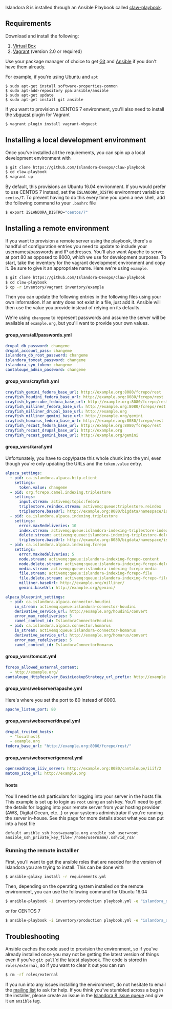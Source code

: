 Islandora 8 is installed through an Ansible Playbook called [claw-playbook](https://github.com/Islandora-Devops/claw-playbook).

## Requirements

Download and install the following:

1. [Virtual Box](https://www.virtualbox.org/)
1. [Vagrant](https://www.vagrantup.com/) (version 2.0 or required)

Use your package manager of choice to get [Git](https://git-scm.com/) and [Ansible](https://www.ansible.com/community) if
you don't have them already.

For example, if you're using Ubuntu and `apt`

```
$ sudo apt-get install software-properties-common
$ sudo apt-add-repository ppa:ansible/ansible
$ sudo apt-get update
$ sudo apt-get install git ansible
```

If you want to provision a CENTOS 7 environment, you'll also need to install the [vbguest](https://github.com/dotless-de/vagrant-vbguest)
plugin for Vagrant

```bash
$ vagrant plugin install vagrant-vbguest
```

## Installing a local development environment

Once you've installed all the requirements, you can spin up a local development environment with
```bash
$ git clone https://github.com/Islandora-Devops/claw-playbook
$ cd claw-playbook
$ vagrant up
```

By default, this provisions an Ubuntu 16.04 environment.  If you would prefer to use CENTOS 7 instead, set the `ISLANDORA_DISTRO`
environment variable to `centos/7`. To prevent having to do this every time you open a new shell, add the following command to
your `.bashrc` file

```bash
$ export ISLANDORA_DISTRO="centos/7"
```

## Installing a remote environment

If you want to provision a remote server using the playbook, there's a handful of configuration entries you need to update to include your
usernames/passwords and IP addresses. You'll also want Apache to serve at port 80 as opposed to 8000, which we use for development
purposes.  To start, take the inventory for the vagrant development environment and copy it. Be sure to
give it an appropriate name. Here we're using `example`.

```bash
$ git clone https://github.com/Islandora-Devops/claw-playbook
$ cd claw-playbook
$ cp -r inventory/vagrant inventory/example
```

Then you can update the following entries in the following files using your own information. If an entry does not exist in a file,
just add it.  Ansible will then use the value you provide instead of relying on its defaults.

We're using `changeme` to represent passwords and assume the server will be available at `example.org`, but you'll want to provide
your own values.

#### group_vars/all/passwords.yml

```yml
drupal_db_password: changeme
drupal_account_pass: changeme
islandora_db_root_password: changeme
islandora_tomcat_password: changeme
islandora_syn_token: changeme
cantaloupe_admin_password: changeme
```

#### group_vars/crayfish.yml

```yml
crayfish_gemini_fedora_base_url: http://example.org:8080/fcrepo/rest
crayfish_houdini_fedora_base_url: http://example.org:8080/fcrepo/rest
crayfish_hypercube_fedora_base_url: http://example.org:8080/fcrepo/rest
crayfish_milliner_fedora_base_url: http://example.org:8080/fcrepo/rest
crayfish_milliner_drupal_base_url: http://example.org
crayfish_milliner_gemini_base_url: http://example.org/gemini
crayfish_homarus_fedora_base_url: http://example.org:8080/fcrepo/rest
crayfish_recast_fedora_base_url: http://example.org:8080/fcrepo/rest
crayfish_recast_drupal_base_url: http://example.org
crayfish_recast_gemini_base_url: http://example.org/gemini
```

#### group_vars/karaf.yml
Unfortunately, you have to copy/paste this whole chunk into the yml, even though you're only updating the URLs and
the `token.value` entry.

```yml
alpaca_settings:
  - pid: ca.islandora.alpaca.http.client
    settings:
      token.value: changeme
  - pid: org.fcrepo.camel.indexing.triplestore
    settings:
      input.stream: activemq:topic:fedora
      triplestore.reindex.stream: activemq:queue:triplestore.reindex
      triplestore.baseUrl: http://example.org:8080/bigdata/namespace/islandora/sparql
  - pid: ca.islandora.alpaca.indexing.triplestore
    settings:
      error.maxRedeliveries: 10
      index.stream: activemq:queue:islandora-indexing-triplestore-index
      delete.stream: activemq:queue:islandora-indexing-triplestore-delete
      triplestore.baseUrl: http://example.org:8080/bigdata/namespace/islandora/sparql
  - pid: ca.islandora.alpaca.indexing.fcrepo
    settings:
      error.maxRedeliveries: 5
      node.stream: activemq:queue:islandora-indexing-fcrepo-content
      node.delete.stream: activemq:queue:islandora-indexing-fcrepo-delete
      media.stream: activemq:queue:islandora-indexing-fcrepo-media
      file.stream: activemq:queue:islandora-indexing-fcrepo-file
      file.delete.stream: activemq:queue:islandora-indexing-fcrepo-file-delete
      milliner.baseUrl: http://example.org/milliner/
      gemini.baseUrl: http://example.org/gemini/

alpaca_blueprint_settings:
  - pid: ca.islandora.alpaca.connector.houdini
    in_stream: activemq:queue:islandora-connector-houdini
    derivative_service_url: http://example.org/houdini/convert
    error_max_redeliveries: 5
    camel_context_id: IslandoraConnectorHoudini
  - pid: ca.islandora.alpaca.connector.homarus
    in_stream: activemq:queue:islandora-connector-homarus
    derivative_service_url: http://example.org/homarus/convert
    error_max_redeliveries: 5
    camel_context_id: IslandoraConnectorHomarus
```

#### group_vars/tomcat.yml
```yml
fcrepo_allowed_external_content:
  - http://example.org/
cantaloupe_HttpResolver_BasicLookupStrategy_url_prefix: http://example.org/
```

#### group_vars/webserver/apache.yml
Here's where you set the port to 80 instead of 8000.
```yml
apache_listen_port: 80
```

#### group_vars/webserver/drupal.yml
```yml
drupal_trusted_hosts:
  - ^localhost$
  - example.org
fedora_base_url: "http://example.org:8080/fcrepo/rest/"
```

#### group_vars/webserver/general.yml
```yml
openseadragon_iiiv_server: http://example.org:8080/cantaloupe/iiif/2
matomo_site_url: http://example.org
```

#### hosts
You'll need the ssh particulars for logging into your server in the hosts file.  This example is set up to login as `root` using
an ssh key. You'll need to get the details for logging into your remote server from your hosting provider (AWS, Digital Ocean, etc...)
or your systems administrator if you're running the server in-house. See this page for more details about what you can put into a
host file

```
default ansible_ssh_host=example.org ansible_ssh_user=root ansible_ssh_private_key_file='/home/username/.ssh/id_rsa'
```

### Running the remote installler

First, you'll want to get the ansible roles that are needed for the version of Islandora you are trying to install.  This can be done
with

```bash
$ ansible-galaxy install -r requirements.yml
```

Then, depending on the operating system installed on the remote environment, you can use the following command for Ubuntu 16.04

```bash
$ ansible-playbook -i inventory/production playbook.yml -e "islandora_distro=ubuntu/xenial64"
```

or for CENTOS 7

```bash
$ ansible-playbook -i inventory/production playbook.yml -e "islandora_distro=centos/7"
```

## Troubleshooting

Ansible caches the code used to provision the environment, so if you've already installed once you may not be getting the latest version
of things even if you've `git pull`'d the latest playbook.  The code is stored in `roles/external`, so if you want to clear it out you can
run

```bash
$ rm -rf roles/external
```

If you run into any issues installing the environment, do not hesitate to email the [mailing list](mailto:islandora@googlegroups.com) to
ask for help.  If you think you've stumbled across a bug in the installer, please create an issue in the
[Islandora 8 issue queue](http://github.com/Islandora-CLAW/CLAW/issues) and give it an `ansible` tag.
